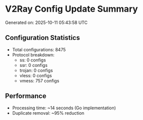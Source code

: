 # V2Ray Config Update Summary
Generated on: 2025-10-11 05:43:58 UTC

## Configuration Statistics
- Total configurations: 8475
- Protocol breakdown:
  - ss: 0 configs
  - ssr: 0 configs
  - trojan: 0 configs
  - vless: 0 configs
  - vmess: 757 configs

## Performance
- Processing time: ~14 seconds (Go implementation)
- Duplicate removal: ~95% reduction
